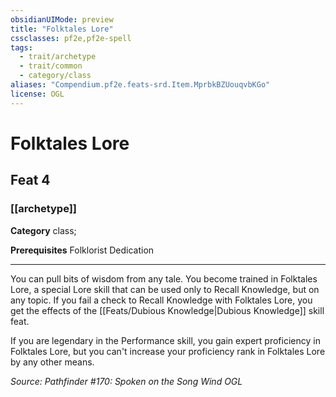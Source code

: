 ```yaml
---
obsidianUIMode: preview
title: "Folktales Lore"
cssclasses: pf2e,pf2e-spell
tags:
  - trait/archetype
  - trait/common
  - category/class
aliases: "Compendium.pf2e.feats-srd.Item.MprbkBZUouqvbKGo"
license: OGL
---
```

# Folktales Lore
## Feat 4
### [[archetype]]

**Category** class; 



**Prerequisites** Folklorist Dedication
* * *
You can pull bits of wisdom from any tale. You become trained in Folktales Lore, a special Lore skill that can be used only to Recall Knowledge, but on any topic. If you fail a check to Recall Knowledge with Folktales Lore, you get the effects of the [[Feats/Dubious Knowledge|Dubious Knowledge]] skill feat.

If you are legendary in the Performance skill, you gain expert proficiency in Folktales Lore, but you can't increase your proficiency rank in Folktales Lore by any other means.

*Source: Pathfinder #170: Spoken on the Song Wind*
*OGL*